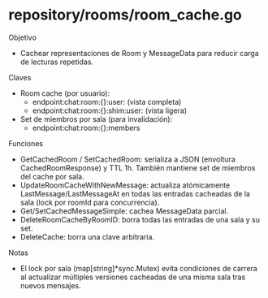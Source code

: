 # repository/rooms/room_cache.go

Objetivo
- Cachear representaciones de Room y MessageData para reducir carga de lecturas repetidas.

Claves
- Room cache (por usuario):
  - endpoint:chat:room:{<roomId>}:user:<userId> (vista completa)
  - endpoint:chat:room:{<roomId>}:shim:user:<userId> (vista ligera)
- Set de miembros por sala (para invalidación):
  - endpoint:chat:room:{<roomId>}:members

Funciones
- GetCachedRoom / SetCachedRoom: serializa a JSON (envoltura CachedRoomResponse) y TTL 1h. También mantiene set de miembros del cache por sala.
- UpdateRoomCacheWithNewMessage: actualiza atómicamente LastMessage/LastMessageAt en todas las entradas cacheadas de la sala (lock por roomId para concurrencia).
- Get/SetCachedMessageSimple: cachea MessageData parcial.
- DeleteRoomCacheByRoomID: borra todas las entradas de una sala y su set.
- DeleteCache: borra una clave arbitraria.

Notas
- El lock por sala (map[string]*sync.Mutex) evita condiciones de carrera al actualizar múltiples versiones cacheadas de una misma sala tras nuevos mensajes.